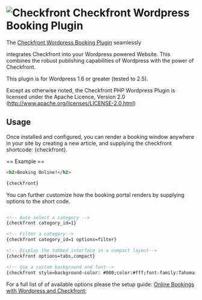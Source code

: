 ![Checkfront](https://media.checkfront.com/images/brand/Checkfront-Logo-Tag-60.png)
Checkfront Wordpress Booking Plugin
==========================

The [Checkfront Wordpress Booking Plugin](http://www.checkfront.com/wordpress/) seamlessly 

integrates Checkfront into your Wordpress powered Website.  This combines the robust publishing capabilities
of Wordpress with the power of Checkfront.

This plugin is for Wordpress 1.6 or greater (tested to 2.5).  

Except as otherwise noted, the Checkfront PHP Wordpress Plugin is licensed under the Apache Licence, Version 2.0
(http://www.apache.org/licenses/LICENSE-2.0.html)

Usage
-----

Once installed and configured, you can render a booking window anywhere in your site by creating a new article, and 
supplying the checkfront shortcode: {checkfront}. 

== Example ==


```html
<h2>Booking Online!</h2>

{checkfront}
```

You can further customize how the booking portal renders by supplying options to the short code.

```html

<!-- Auto select a category -->
{checkfront category_id=1}

<!-- Filter a category-->
{checkfront category_id=1 options=filter}

<!-- Display the tabbed interface in a compact layout-->
{checkfront options=tabs,compact}

<!-- Use a custom background and font-->
{checkfront style=background-color: #000;color:#fff;font-family:Tahoma; width:800}
```
For a full list of of available options please the setup guide: [Online Bookings with Wordpress and Checkfront](http://www.checkfront.com/joomla/);

